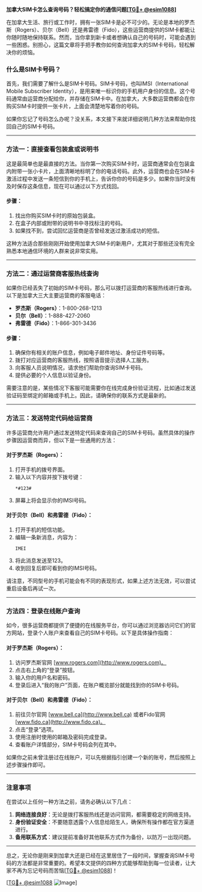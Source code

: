 **加拿大SIM卡怎么查询号码？轻松搞定你的通信问题[[TG💪+ @esim1088](https://t.me/s/esim1088)]**

在加拿大生活、旅行或工作时，拥有一张SIM卡是必不可少的。无论是本地的罗杰斯（Rogers）、贝尔（Bell）还是弗雷德（Fido），这些运营商提供的SIM卡都能让你随时随地保持联系。然而，当你拿到新卡或者想确认自己的号码时，可能会遇到一些困惑。别担心，这篇文章将手把手教你如何查询加拿大的SIM卡号码，轻松解决你的烦恼。

### 什么是SIM卡号码？

首先，我们需要了解什么是SIM卡号码。SIM卡号码，也叫IMSI（International Mobile Subscriber Identity），是用来唯一标识你的手机用户身份的信息。这个号码通常由运营商分配给你，并存储在SIM卡中。在加拿大，大多数运营商都会在你购买SIM卡时提供一张卡片，上面会清楚地写着你的号码。

如果你忘记了号码怎么办呢？没关系，本文接下来就详细说明几种方法来帮助你找回自己的SIM卡号码。

---

### 方法一：直接查看包装盒或说明书

这是最简单也是最直接的方法。当你第一次购买SIM卡时，运营商通常会在包装盒内附带一张小卡片，上面清晰地标明了你的电话号码。此外，运营商也会在SIM卡激活过程中发送一条短信到你的手机上，告诉你你的号码是多少。如果你当时没有及时保存这条信息，现在可以通过以下方式找回。

#### 步骤：
1. 找出你购买SIM卡时的原始包装盒。
2. 在盒子内部或附带的说明书中寻找标注的号码。
3. 如果找不到，尝试回忆运营商是否曾经发送过激活成功的短信。

这种方法适合那些刚刚开始使用加拿大SIM卡的新用户，尤其对于那些还没有完全熟悉本地通信环境的人群来说非常实用。

---

### 方法二：通过运营商客服热线查询

如果你已经丢失了初始的SIM卡号码，那么可以拨打运营商的客服热线进行查询。以下是加拿大三大主要运营商的客服电话：

- **罗杰斯（Rogers）**：1-800-268-1213  
- **贝尔（Bell）**：1-888-427-2060  
- **弗雷德（Fido）**：1-866-301-3436  

#### 步骤：
1. 确保你有相关的账户信息，例如电子邮件地址、身份证件号码等。
2. 拨打对应运营商的客服热线，按照语音提示选择人工服务。
3. 向客服人员说明情况，请求他们帮助你查询SIM卡号码。
4. 提供必要的个人信息以验证身份。

需要注意的是，某些情况下客服可能需要你在线完成身份验证流程，比如通过发送验证码至绑定的邮箱或手机上。因此，请确保你的联系方式是最新的。

---

### 方法三：发送特定代码给运营商

许多运营商允许用户通过发送特定代码来查询自己的SIM卡号码。虽然具体的操作步骤因运营商而异，但以下是一些通用的方法：

#### 对于罗杰斯（Rogers）：
1. 打开手机的拨号界面。
2. 输入以下内容并按下拨号键：
   ```
   *#123#
   ```
3. 屏幕上将会显示你的IMSI号码。

#### 对于贝尔（Bell）和弗雷德（Fido）：
1. 打开手机的短信功能。
2. 编辑一条新消息，内容为：
   ```
   IMEI
   ```
3. 将此消息发送至123。
4. 收到回复后即可看到你的IMSI号码。

请注意，不同型号的手机可能会有不同的表现形式，如果上述方法无效，可以尝试重启设备后再试一次。

---

### 方法四：登录在线账户查询

如今，很多运营商都提供了便捷的在线服务平台，你可以通过浏览器访问它们的官方网站，登录个人账户来查看自己的SIM卡号码。以下是具体操作指南：

#### 对于罗杰斯（Rogers）：
1. 访问罗杰斯官网 [www.rogers.com](http://www.rogers.com)。
2. 点击右上角的“登录”按钮。
3. 输入你的用户名和密码。
4. 登录后进入“我的账户”页面，在账户概览部分就能找到你的SIM卡号码。

#### 对于贝尔（Bell）和弗雷德（Fido）：
1. 前往贝尔官网 [www.bell.ca](http://www.bell.ca) 或者Fido官网 [www.fido.ca](http://www.fido.ca)。
2. 点击“登录”选项。
3. 使用注册时使用的邮箱及密码完成登录。
4. 查看账户详情部分，SIM卡号码会列在其中。

如果你之前未曾注册过在线账户，可以先根据指引创建一个新的账号，然后按照上述步骤操作即可。

---

### 注意事项

在尝试以上任何一种方法之前，请务必确认以下几点：
1. **网络连接良好**：无论是拨打客服热线还是访问官网，都需要稳定的网络支持。
2. **身份验证安全**：不要随意透露个人信息给陌生人，确保所有操作都在官方渠道进行。
3. **备用联系方式**：建议提前准备好其他联系方式作为备份，以防万一出现问题。

---

总之，无论你是刚来到加拿大还是已经在这里居住了一段时间，掌握查询SIM卡号码的方法都是非常重要的。希望本文提供的四种方式能够帮助到每一位读者，让大家不再为忘记号码而苦恼[[TG💪+ @esim1088](https://t.me/s/esim1088)]！

[[TG💪+ @esim1088](https://t.me/s/esim1088) ![Image](https://i.postimg.cc/4NQfJmqS/Snipaste-2025-05-13-00-14-12.png)]